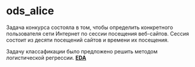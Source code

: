 # ods_alice
Задача конкурса состояла в том, чтобы определить конкретного пользователя сети Интернет по сессии посещения веб-сайтов. Сессия состоит из десяти посещений сайтов и времени их посещения.

Задачу классафикации было предложено решить методом логистической регрессии.
[**EDA**](https://colab.research.google.com/drive/1hjF61EmIPzVl4JD4ZceJFYPdmMAzBIgF)
